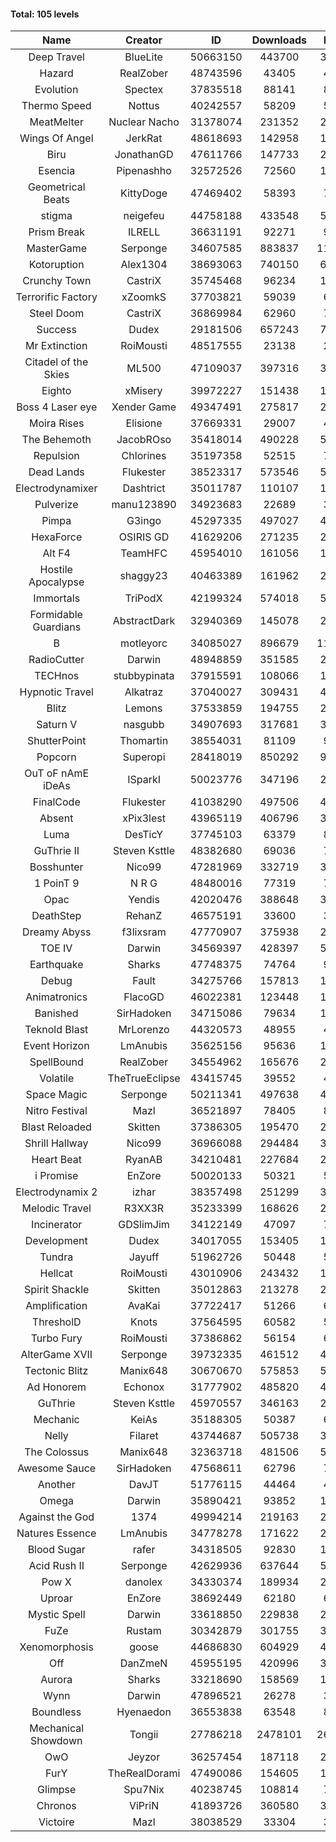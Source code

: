 #### Total: 105 levels

| Name | Creator | ID | Downloads | Likes |
|:---:|:---:|:---:|:---:|:---:|
| Deep Travel | BlueLite | 50663150 | 443700 | 38905
| Hazard | RealZober | 48743596 | 43405 | 4755
| Evolution | Spectex | 37835518 | 88141 | 8867
| Thermo Speed | Nottus | 40242557 | 58209 | 5403
| MeatMelter | Nuclear Nacho | 31378074 | 231352 | 24585
| Wings Of Angel | JerkRat | 48618693 | 142958 | 15293
| Biru | JonathanGD | 47611766 | 147733 | 22942
| Esencia | Pipenashho | 32572526 | 72560 | 10651
| Geometrical Beats | KittyDoge | 47469402 | 58393 | 7931
| stigma | neigefeu | 44758188 | 433548 | 50023
| Prism Break | ILRELL | 36631191 | 92271 | 9750
| MasterGame | Serponge | 34607585 | 883837 | 117897
| Kotoruption | Alex1304 | 38693063 | 740150 | 65953
| Crunchy Town | CastriX | 35745468 | 96234 | 13412
| Terrorific Factory | xZoomkS | 37703821 | 59039 | 6104
| Steel Doom | CastriX | 36869984 | 62960 | 7720
| Success | Dudex | 29181506 | 657243 | 75394
| Mr Extinction | RoiMousti | 48517555 | 23138 | 2677
| Citadel of the Skies | ML500 | 47109037 | 397316 | 31404
| Eighto | xMisery | 39972227 | 151438 | 13327
| Boss 4 Laser eye | Xender Game | 49347491 | 275817 | 24409
| Moira Rises | Elisione | 37669331 | 29007 | 4419
| The Behemoth | JacobROso | 35418014 | 490228 | 57389
| Repulsion | Chlorines | 35197358 | 52515 | 7001
| Dead Lands | Flukester | 38523317 | 573546 | 58578
| Electrodynamixer | Dashtrict | 35011787 | 110107 | 16003
| Pulverize | manu123890 | 34923683 | 22689 | 3621
| Pimpa | G3ingo | 45297335 | 497027 | 41182
| HexaForce | OSIRIS GD | 41629206 | 271235 | 21344
| Alt F4 | TeamHFC | 45954010 | 161056 | 13394
| Hostile Apocalypse | shaggy23 | 40463389 | 161962 | 24758
| Immortals | TriPodX | 42199324 | 574018 | 50551
| Formidable Guardians | AbstractDark | 32940369 | 145078 | 21053
| B | motleyorc | 34085027 | 896679 | 113244
| RadioCutter | Darwin | 48948859 | 351585 | 24790
| TECHnos | stubbypinata | 37915591 | 108066 | 12474
| Hypnotic Travel | Alkatraz | 37040027 | 309431 | 44005
| Blitz | Lemons | 37533859 | 194755 | 23769
| Saturn V | nasgubb | 34907693 | 317681 | 39828
| ShutterPoint | Thomartin | 38554031 | 81109 | 9304
| Popcorn | Superopi | 28418019 | 850292 | 95920
| OuT oF nAmE iDeAs | ISparkI | 50023776 | 347196 | 26909
| FinalCode | Flukester | 41038290 | 497506 | 49162
| Absent | xPix3lest | 43965119 | 406796 | 31121
| Luma | DesTicY | 37745103 | 63379 | 8041
| GuThrie II | Steven Ksttle | 48382680 | 69036 | 7080
| Bosshunter | Nico99 | 47281969 | 332719 | 30516
| 1 PoinT 9 | N R G | 48480016 | 77319 | 7660
| Opac | Yendis | 42020476 | 388648 | 38191
| DeathStep | RehanZ | 46575191 | 33600 | 3830
| Dreamy Abyss | f3lixsram | 47770907 | 375938 | 29622
| TOE IV | Darwin | 34569397 | 428397 | 51639
| Earthquake  | Sharks | 47748375 | 74764 | 9138
| Debug | Fault | 34275766 | 157813 | 19621
| Animatronics | FlacoGD | 46022381 | 123448 | 12762
| Banished | SirHadoken | 34715086 | 79634 | 10196
| Teknold Blast | MrLorenzo | 44320573 | 48955 | 4903
| Event Horizon | LmAnubis | 35625156 | 95636 | 11797
| SpellBound | RealZober | 34554962 | 165676 | 22438
| Volatile | TheTrueEclipse | 43415745 | 39552 | 4017
| Space Magic | Serponge | 50211341 | 497638 | 41458
| Nitro Festival | Mazl | 36521897 | 78405 | 8365
| Blast Reloaded | Skitten | 37386305 | 195470 | 21479
| Shrill Hallway | Nico99 | 36966088 | 294484 | 39767
| Heart Beat | RyanAB | 34210481 | 227684 | 28393
| i Promise | EnZore | 50020133 | 50321 | 5896
| Electrodynamix 2 | izhar | 38357498 | 251299 | 30899
| Melodic Travel | R3XX3R | 35233399 | 168626 | 29330
| Incinerator | GDSlimJim | 34122149 | 47097 | 7156
| Development | Dudex | 34017055 | 153405 | 17604
| Tundra | Jayuff | 51962726 | 50448 | 5135
| Hellcat | RoiMousti | 43010906 | 243432 | 17594
| Spirit Shackle | Skitten | 35012863 | 213278 | 28622
| Amplification | AvaKai | 37722417 | 51266 | 6268
| ThresholD | Knots | 37564595 | 60582 | 5273
| Turbo Fury | RoiMousti | 37386862 | 56154 | 6564
| AlterGame XVII | Serponge | 39732335 | 461512 | 49481
| Tectonic Blitz | Manix648 | 30670670 | 575853 | 58965
| Ad Honorem | Echonox | 31777902 | 485820 | 49852
| GuThrie | Steven Ksttle | 45970557 | 346163 | 26200
| Mechanic | KeiAs | 35188305 | 50387 | 6306
| Nelly | Filaret | 43744687 | 505738 | 35377
| The Colossus | Manix648 | 32363718 | 481506 | 51452
| Awesome Sauce | SirHadoken | 47568611 | 62796 | 7320
| Another | DavJT | 51776115 | 44464 | 4741
| Omega | Darwin | 35890421 | 93852 | 11788
| Against the God | 1374 | 49994214 | 219163 | 21376
| Natures Essence | LmAnubis | 34778278 | 171622 | 22517
| Blood Sugar | rafer | 34318505 | 92830 | 12137
| Acid Rush II | Serponge | 42629936 | 637644 | 53553
| Pow X | danolex | 34330374 | 189934 | 29315
| Uproar | EnZore | 38692449 | 62180 | 6000
| Mystic Spell | Darwin | 33618850 | 229838 | 26077
| FuZe | Rustam | 30342879 | 301755 | 30564
| Xenomorphosis | goose | 44686830 | 604929 | 44416
| Off | DanZmeN | 45955195 | 420996 | 36102
| Aurora | Sharks | 33218690 | 158569 | 16735
| Wynn | Darwin | 47896521 | 26278 | 3322
| Boundless | Hyenaedon | 36553838 | 63548 | 8031
| Mechanical Showdown | Tongii | 27786218 | 2478101 | 267676
| OwO | Jeyzor | 36257454 | 187118 | 20315
| FurY | TheRealDorami | 47490086 | 154605 | 16835
| Glimpse | Spu7Nix | 40238745 | 108814 | 7522
| Chronos | ViPriN | 41893726 | 360580 | 32688
| Victoire | Mazl | 38038529 | 33304 | 3613
